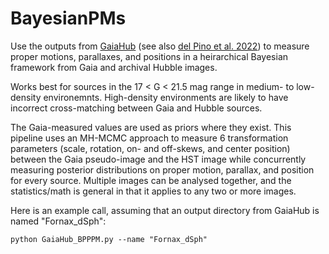 # BayesianPMs
Use the outputs from [GaiaHub](https://github.com/AndresdPM/GaiaHub/) (see also [del Pino et al. 2022](https://ui.adsabs.harvard.edu/abs/2022ApJ...933...76D/abstract/)) to measure proper motions, parallaxes, and positions in a heirarchical Bayesian framework from Gaia and archival Hubble images.

Works best for sources in the 17 < G < 21.5 mag range in medium- to low-density environemnts. High-density environments are likely to have incorrect cross-matching between Gaia and Hubble sources. 

The Gaia-measured values are used as priors where they exist. This pipeline uses an MH-MCMC approach to measure 6 transformation parameters (scale, rotation, on- and off-skews, and center position) between the Gaia pseudo-image and the HST image while concurrently measuring posterior distributions on proper motion, parallax, and position for every source. Multiple images can be analysed together, and the statistics/math is general in that it applies to any two or more images. 


Here is an example call, assuming that an output directory from GaiaHub is named "Fornax_dSph":
```
python GaiaHub_BPPPM.py --name "Fornax_dSph"
```
